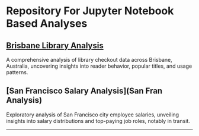 # Repository For Jupyter Notebook Based Analyses

## [Brisbane Library Analysis](Brisbane_Library_Analysis)
A comprehensive analysis of library checkout data across Brisbane, Australia, uncovering insights into reader behavior, popular titles, and usage patterns.

## [San Francisco Salary Analysis](San Fran Analysis)
Exploratory analysis of San Francisco city employee salaries, unveiling insights into salary distributions and top-paying job roles, notably in transit.

---
